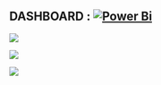 ## DASHBOARD : [![Power Bi](https://img.shields.io/badge/power_bi-F2C811?style=for-the-badge&logo=powerbi&logoColor=black)](https://app.powerbi.com/groups/me/reports/89221e4d-0c95-4b5d-954c-8d576bd2c2b2?ctid=db5def6b-8fd8-4a3e-91dc-8db2501a6822&pbi_source=linkShare&bookmarkGuid=6d9f3f4a-fffd-421c-b102-7584dc251fbd)

![](https://github.com/PhannitaT/BADS7105-CRM-Analytics/blob/main/1%20:%20CLV%20Dashboard/Images/01-1.PNG)

![](https://github.com/PhannitaT/BADS7105-CRM-Analytics/blob/main/1%20:%20CLV%20Dashboard/Images/01-2.PNG)

![](https://github.com/PhannitaT/BADS7105-CRM-Analytics/blob/main/1%20:%20CLV%20Dashboard/Images/01-3.PNG)
